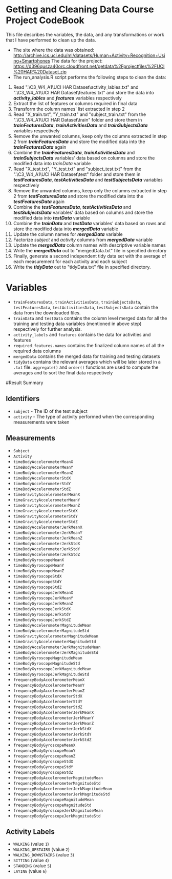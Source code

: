 Getting and Cleaning Data Course Project CodeBook
=================================================
This file describes the variables, the data, and any transformations or work that I have performed to clean up the data.
* The site where the data was obtained:
http://archive.ics.uci.edu/ml/datasets/Human+Activity+Recognition+Using+Smartphones
The data for the project:
https://d396qusza40orc.cloudfront.net/getdata%2Fprojectfiles%2FUCI%20HAR%20Dataset.zip
* The run_analysis.R script performs the following steps to clean the data:  

 1. Read  ".\C3_W4_A1\UCI HAR Dataset\activity_lables.txt" and ".\C3_W4_A1\UCI HAR Dataset\features.txt" and store the data into ***activity_lables*** and ***features*** variables respectively
 2. Extract the list of features or columns required in final data
 3. Transform the column names' list extracted in step 2
 4. Read "X_train.txt", "Y_train.txt" and "subject_train.txt" from the ".\C3_W4_A1\UCI HAR Dataset\train" folder and store them in ***trainFeaturesData***, ***trainActivitiesData*** and ***trainSubjectsData*** variables respectively
 5. Remove the unwanted columns, keep only the columns extracted in step 2 from ***trainFeaturesData*** and store the modified data into the ***trainFeaturesData*** again
 6. Combine the ***trainFeaturesData***, ***trainActivitiesData*** and ***trainSubjectsData*** variables' data based on columns and store the modified data into *trainData* variable
 7. Read "X_test.txt", "Y_test.txt" and "subject_test.txt" from the ".\C3_W4_A1\UCI HAR Dataset\test" folder and store them in ***testFeaturesData***, ***testActivitiesData*** and ***testSubjectsData*** variables respectively
 8. Remove the unwanted columns, keep only the columns extracted in step 2 from ***testFeaturesData*** and store the modified data into the ***testFeaturesData*** again
 9. Combine the ***testFeaturesData***, ***testActivitiesData*** and ***testSubjectsData*** variables' data based on columns and store the modified data into ***testData*** variable
 10. Combine the ***trainData*** and ***testData*** variables' data based on rows and store the modified data into ***mergedData*** variable
 11. Update the column names for ***mergedData*** variable
 12. Factorize *subject* and *activity* columns from ***mergedData*** variable
 13. Update the ***mergedData*** column names with descriptive variable names
 11. Write the ***mergedData*** out to "mergedData.txt" file in specified directory
 12. Finally, generate a second independent tidy data set with the average of each measurement for each activity and each subject
 13. Write the ***tidyData*** out to "tidyData.txt" file in specified directory.

# Variables

* `trainFeaturesData`, `trainActivitiesData`, `trainSubjectsData`, `testFeaturesData`, `testActivitiesData`, `testSubjectsData` contain the data from the downloaded files.
* `trainData` and `testData` contains the column level merged data for all the training and testing data variables (mentioned in above step) respectively for further analysis.
* `activity_labels` and `features` contains the data for activities and features
* `required_features.names` contains the finalized column names of all the required data columns
* `mergedData` contains the merged data for training and testing datasets
* `tidyData` contains the relevant averages which will be later stored in a `.txt` file. `aggregate()` and `order()` functions are used to compute the averages and to sort the final data respectively

#Result Summary

## Identifiers

* `subject` - The ID of the test subject
* `activity` - The type of activity performed when the corresponding measurements were taken

## Measurements

* `Subject`
* `Activity`
* `timeBodyAccelerometerMeanX`
* `timeBodyAccelerometerMeanY`
* `timeBodyAccelerometerMeanZ`
* `timeBodyAccelerometerStdX`
* `timeBodyAccelerometerStdY`
* `timeBodyAccelerometerStdZ`
* `timeGravityAccelerometerMeanX`
* `timeGravityAccelerometerMeanY`
* `timeGravityAccelerometerMeanZ`
* `timeGravityAccelerometerStdX`
* `timeGravityAccelerometerStdY`
* `timeGravityAccelerometerStdZ`
* `timeBodyAccelerometerJerkMeanX`
* `timeBodyAccelerometerJerkMeanY`
* `timeBodyAccelerometerJerkMeanZ`
* `timeBodyAccelerometerJerkStdX`
* `timeBodyAccelerometerJerkStdY`
* `timeBodyAccelerometerJerkStdZ`
* `timeBodyGyroscopeMeanX`
* `timeBodyGyroscopeMeanY`
* `timeBodyGyroscopeMeanZ`
* `timeBodyGyroscopeStdX`
* `timeBodyGyroscopeStdY`
* `timeBodyGyroscopeStdZ`
* `timeBodyGyroscopeJerkMeanX`
* `timeBodyGyroscopeJerkMeanY`
* `timeBodyGyroscopeJerkMeanZ`
* `timeBodyGyroscopeJerkStdX`
* `timeBodyGyroscopeJerkStdY`
* `timeBodyGyroscopeJerkStdZ`
* `timeBodyAccelerometerMagnitudeMean`
* `timeBodyAccelerometerMagnitudeStd`
* `timeGravityAccelerometerMagnitudeMean`
* `timeGravityAccelerometerMagnitudeStd`
* `timeBodyAccelerometerJerkMagnitudeMean`
* `timeBodyAccelerometerJerkMagnitudeStd`
* `timeBodyGyroscopeMagnitudeMean`
* `timeBodyGyroscopeMagnitudeStd`
* `timeBodyGyroscopeJerkMagnitudeMean`
* `timeBodyGyroscopeJerkMagnitudeStd`
* `frequencyBodyAccelerometerMeanX`
* `frequencyBodyAccelerometerMeanY`
* `frequencyBodyAccelerometerMeanZ`
* `frequencyBodyAccelerometerStdX`
* `frequencyBodyAccelerometerStdY`
* `frequencyBodyAccelerometerStdZ`
* `frequencyBodyAccelerometerJerkMeanX`
* `frequencyBodyAccelerometerJerkMeanY`
* `frequencyBodyAccelerometerJerkMeanZ`
* `frequencyBodyAccelerometerJerkStdX`
* `frequencyBodyAccelerometerJerkStdY`
* `frequencyBodyAccelerometerJerkStdZ`
* `frequencyBodyGyroscopeMeanX`
* `frequencyBodyGyroscopeMeanY`
* `frequencyBodyGyroscopeMeanZ`
* `frequencyBodyGyroscopeStdX`
* `frequencyBodyGyroscopeStdY`
* `frequencyBodyGyroscopeStdZ`
* `frequencyBodyAccelerometerMagnitudeMean`
* `frequencyBodyAccelerometerMagnitudeStd`
* `frequencyBodyAccelerometerJerkMagnitudeMean`
* `frequencyBodyAccelerometerJerkMagnitudeStd`
* `frequencyBodyGyroscopeMagnitudeMean`
* `frequencyBodyGyroscopeMagnitudeStd`
* `frequencyBodyGyroscopeJerkMagnitudeMean`
* `frequencyBodyGyroscopeJerkMagnitudeStd`

## Activity Labels

* `WALKING` (value `1`)
* `WALKING_UPSTAIRS` (value `2`)
* `WALKING_DOWNSTAIRS` (value `3`)
* `SITTING` (value `4`)
* `STANDING` (value `5`)
* `LAYING` (value `6`)